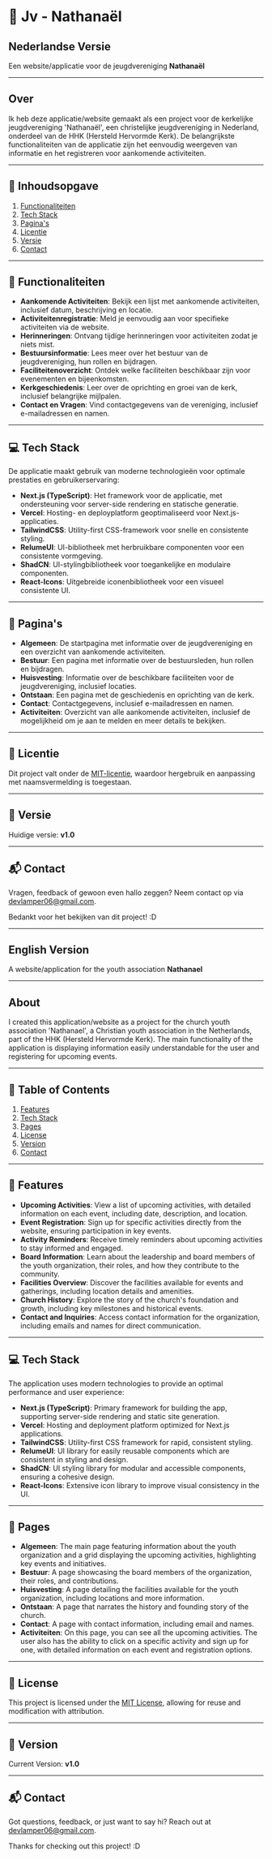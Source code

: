 # 📖 Jv - Nathanaël

## Nederlandse Versie

Een website/applicatie voor de jeugdvereniging **Nathanaël**  

---

## Over  

Ik heb deze applicatie/website gemaakt als een project voor de kerkelijke jeugdvereniging 'Nathanaël', een christelijke jeugdvereniging in Nederland, onderdeel van de HHK (Hersteld Hervormde Kerk). De belangrijkste functionaliteiten van de applicatie zijn het eenvoudig weergeven van informatie en het registreren voor aankomende activiteiten.  

---

## 📜 Inhoudsopgave  

1. [Functionaliteiten](#functionaliteiten)  
2. [Tech Stack](#tech-stack)  
3. [Pagina's](#paginas)  
4. [Licentie](#licentie)  
5. [Versie](#versie)  
6. [Contact](#contact)  

---

## 🌟 Functionaliteiten  

- **Aankomende Activiteiten**: Bekijk een lijst met aankomende activiteiten, inclusief datum, beschrijving en locatie.  
- **Activiteitenregistratie**: Meld je eenvoudig aan voor specifieke activiteiten via de website.  
- **Herinneringen**: Ontvang tijdige herinneringen voor activiteiten zodat je niets mist.  
- **Bestuursinformatie**: Lees meer over het bestuur van de jeugdvereniging, hun rollen en bijdragen.  
- **Faciliteitenoverzicht**: Ontdek welke faciliteiten beschikbaar zijn voor evenementen en bijeenkomsten.  
- **Kerkgeschiedenis**: Leer over de oprichting en groei van de kerk, inclusief belangrijke mijlpalen.  
- **Contact en Vragen**: Vind contactgegevens van de vereniging, inclusief e-mailadressen en namen.  

---

## 💻 Tech Stack  

De applicatie maakt gebruik van moderne technologieën voor optimale prestaties en gebruikerservaring:  

- **Next.js (TypeScript)**: Het framework voor de applicatie, met ondersteuning voor server-side rendering en statische generatie.  
- **Vercel**: Hosting- en deployplatform geoptimaliseerd voor Next.js-applicaties.  
- **TailwindCSS**: Utility-first CSS-framework voor snelle en consistente styling.  
- **RelumeUI**: UI-bibliotheek met herbruikbare componenten voor een consistente vormgeving.  
- **ShadCN**: UI-stylingbibliotheek voor toegankelijke en modulaire componenten.  
- **React-Icons**: Uitgebreide iconenbibliotheek voor een visueel consistente UI.  

---

## 📄 Pagina's  

- **Algemeen**: De startpagina met informatie over de jeugdvereniging en een overzicht van aankomende activiteiten.  
- **Bestuur**: Een pagina met informatie over de bestuursleden, hun rollen en bijdragen.  
- **Huisvesting**: Informatie over de beschikbare faciliteiten voor de jeugdvereniging, inclusief locaties.  
- **Ontstaan**: Een pagina met de geschiedenis en oprichting van de kerk.  
- **Contact**: Contactgegevens, inclusief e-mailadressen en namen.  
- **Activiteiten**: Overzicht van alle aankomende activiteiten, inclusief de mogelijkheid om je aan te melden en meer details te bekijken.  

---

## 📄 Licentie  

Dit project valt onder de [MIT-licentie](LICENSE), waardoor hergebruik en aanpassing met naamsvermelding is toegestaan.  

---

## 📌 Versie  

Huidige versie: **v1.0**  

---

## 📬 Contact  

Vragen, feedback of gewoon even hallo zeggen? Neem contact op via [devlamper06@gmail.com](mailto:devlamper06@gmail.com).  

Bedankt voor het bekijken van dit project! :D  


---

## English Version

A website/application for the youth association **Nathanael**

---

## About

I created this application/website as a project for the church youth association 'Nathanael', a Christian youth association in the Netherlands, part of the HHK (Hersteld Hervormde Kerk). The main functionality of the application is displaying information easily understandable for the user and registering for upcoming events. 

---

## 📜 Table of Contents

1. [Features](#features)
2. [Tech Stack](#tech-stack)
3. [Pages](#pages)
4. [License](#license)
5. [Version](#version)
6. [Contact](#contact)

---

## 🌟 Features

- **Upcoming Activities**: View a list of upcoming activities, with detailed information on each event, including date, description, and location.
- **Event Registration**: Sign up for specific activities directly from the website, ensuring participation in key events.
- **Activity Reminders**: Receive timely reminders about upcoming activities to stay informed and engaged.
- **Board Information**: Learn about the leadership and board members of the youth organization, their roles, and how they contribute to the community.
- **Facilities Overview**: Discover the facilities available for events and gatherings, including location details and amenities.
- **Church History**: Explore the story of the church's foundation and growth, including key milestones and historical events.
- **Contact and Inquiries**: Access contact information for the organization, including emails and names for direct communication.

---

## 💻 Tech Stack

The application uses modern technologies to provide an optimal performance and user experience:

- **Next.js (TypeScript)**: Primary framework for building the app, supporting server-side rendering and static site generation.
- **Vercel**: Hosting and deployment platform optimized for Next.js applications.
- **TailwindCSS**: Utility-first CSS framework for rapid, consistent styling.
- **RelumeUI**: UI library for easily reusable components which are consistent in styling and design.
- **ShadCN**: UI styling library for modular and accessible components, ensuring a cohesive design.
- **React-Icons**: Extensive icon library to improve visual consistency in the UI.

---

## 📄 Pages

- **Algemeen**: The main page featuring information about the youth organization and a grid displaying the upcoming activities, highlighting key events and initiatives.
- **Bestuur**: A page showcasing the board members of the organization, their roles, and contributions.
- **Huisvesting**: A page detailing the facilities available for the youth organization, including locations and more information.
- **Ontstaan**: A page that narrates the history and founding story of the church.
- **Contact**: A page with contact information, including email and names.
- **Activiteiten**: On this page, you can see all the upcoming activities. The user also has the ability to click on a specific activity and sign up for one, with detailed information on each event and registration options.

---

## 📄 License

This project is licensed under the [MIT License](LICENSE), allowing for reuse and modification with attribution.

---

## 📌 Version

Current Version: **v1.0**

---

## 📬 Contact

Got questions, feedback, or just want to say hi? Reach out at [devlamper06@gmail.com](mailto:devlamper06@gmail.com).

Thanks for checking out this project! :D
